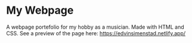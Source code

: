 # My Webpage

A webpage portefolio for my hobby as a musician. Made with HTML and CSS.
See a preview of the page here: https://edvinsimenstad.netlify.app/
